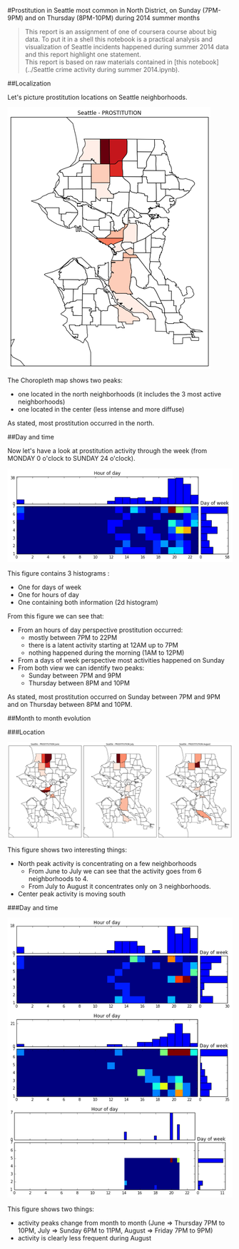 #Prostitution in Seattle most common in North District, on Sunday (7PM-9PM) and on Thursday (8PM-10PM) during 2014 summer months

>This report is an assignment of one of coursera course about big data. To put it in a shell this notebook is a practical analysis and visualization of Seattle incidents happened during summer 2014 data and this report highlight one statement.</br>
>This report is based on raw materials contained in [this notebook](../Seattle crime activity during summer 2014.ipynb).

##Localization

Let's picture prostitution locations on Seattle neighborhoods.

![Prostitution by neighborhoods](prostitution_choroplethMap.png)

The Choropleth map shows two peaks:
- one located in the north neighborhoods (it includes the 3 most active neighborhoods)
- one located in the center (less intense and more diffuse)

As stated, most prostitution occurred in the north.

##Day and time

Now let's have a look at prostitution activity through the week (from MONDAY 0 o'clock to SUNDAY 24 o'clock).

![Prostitution by time and days](prostitution_weekView.png)

This figure contains 3 histograms :
- One for days of week
- One for hours of day
- One containing both information (2d histogram)

From this figure we can see that:
- From an hours of day perspective prostitution occurred:
	+ mostly between 7PM to 22PM
	+ there is a latent activity starting at 12AM up to 7PM
	+ nothing happened during the morning (1AM to 12PM)
- From a days of week perspective most activities happened on Sunday
- From both view we can identify two peaks:
	+ Sunday between 7PM and 9PM
	+ Thursday between 8PM and 10PM

As stated, most prostitution occurred on Sunday between 7PM and 9PM and on Thursday between 8PM and 10PM.

##Month to month evolution

###Location

![Prostitution location evolution](prostitution_choroplethMap_evolution.png)

This figure shows two interesting things:
- North peak activity is concentrating on a few neighborhoods
	+ From June to July we can see that the activity goes from 6 neighborhoods to 4.
    + From July to August it concentrates only on 3 neighborhoods.
- Center peak activity is moving south

###Day and time

![Prostitution day and time evolution](prostitution_weekView_evolution.png)

This figure shows two things:
- activity peaks change from month to month (June => Thursday 7PM to 10PM, July => Sunday 6PM to 11PM, August => Friday 7PM to 9PM)
- activity is clearly less frequent during August